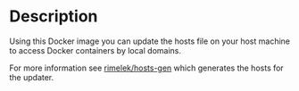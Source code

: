 # Description

Using this Docker image you can update the hosts file on your host machine to access Docker containers by local domains.

For more information see [rimelek/hosts-gen](https://hub.docker.com/r/rimelek/hosts-gen) which generates the hosts for the updater.